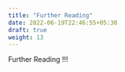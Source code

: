 ```yaml
---
title: "Further Reading"
date: 2022-06-19T22:46:55+05:30
draft: true
weight: 13
---
```

Further Reading !!!